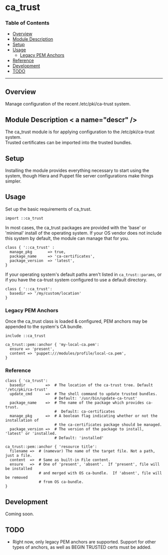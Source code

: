 # ca\_trust #

### Table of Contents ###

+ [Overview](#overview)
+ [Module Description](#descr)
+ [Setup](#setup)
+ [Usage](#usage)
    + [Legacy PEM Anchors](#pem-anchors)
+ [Reference](#reference)
+ [Development](#dev)
+ [TODO](#todo)

---

## Overview <a name="overview" /> ##

Manage configuration of the recent /etc/pki/ca-trust system.

## Module Description < a name="descr" /> ##

The ca\_trust module is for applying configuration to the /etc/pki/ca-trust system.  
Trusted certificates can be imported into the trusted bundles.

## Setup <a name="setup" /> ##

Installing the module provides everything necessary to start using the system, though
Hiera and Puppet file server configurations make things simpler.

## Usage <a name="usage"/> ##

Set up the basic requirements of ca\_trust.

```
import ::ca_trust 
```

In most cases, the ca\_trust packages are provided with the 'base' or 'minimal' install
of the operating system.  If your OS vendor does not include this system by default, 
the module can manage that for you.

```
class { '::ca_trust' :
  manage_pkg       => true,
  package_name     => 'ca-certificates',
  package_version  => 'latest',
}
```

If your operating system's default paths aren't listed in `ca_trust::params`, or if you have
the ca-trust system configured to use a default directory.

```
class { '::ca_trust':
  basedir => '/my/custom/location'
}
```

### Legacy PEM Anchors <a name="pem-anchors"/> ###

Once the ca\_trust class is loaded & configured, PEM anchors may be appended to the system's
CA bundle.

```
include ::ca_trust

ca_trust::pem::anchor { 'my-local-ca.pem':
  ensure => 'present',
  content => 'puppet:///modules/profile/local-ca.pem',
}
```

### Reference <a name="reference"/> ###

```
class { 'ca_trust':
  basedir         =>  # The location of the ca-trust tree. Default '/etc/pki/ca-trust'
  update_cmd      =>  # The shell command to update trusted bundles.
                      # Default: '/usr/bin/update-ca-trust'
  package_name    =>  # The name of the package which provides ca-trust.
                      #  Default: ca-certificates
  manage_pkg      =>  # A boolean flag indicating whether or not the installation of
                      # the ca-certificates package should be managed.
  package_version =>  # The version of the package to install, 'latest' or 'installed.
                      # Default: 'installed'
``` 

```
ca_trust::pem::anchor { 'resource title':
  filename =>  # (namevar) The name of the target file. Not a path, just a file.
  content  =>  # Same as built-in File content.
  ensure   =>  # One of 'present', 'absent'.  If 'present', file will be installed
               # and merged with OS ca-bundle.  If 'absent', file will be removed
               # from OS ca-bundle.
}
```

## Development <a name="dev"/> ##

Coming soon.

## TODO <a name="todo"/> ##

+ Right now, only legacy PEM anchors are supported. Support for other
types of anchors, as well as BEGIN TRUSTED certs must be added.
